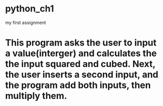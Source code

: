 # python_ch1
my first assignment
# This program asks the user to input a value(interger) and calculates the the input squared and cubed. Next, the user inserts a second input, and the program add both inputs, then multiply them.
